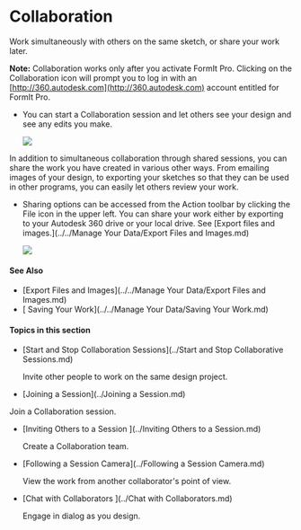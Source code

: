 # Collaboration

Work simultaneously with others on the same sketch, or share your work later.  

**Note:** Collaboration works only after you activate FormIt Pro. Clicking on the Collaboration icon will prompt you to log in with an [http://360.autodesk.com](http://360.autodesk.com) account entitled for FormIt Pro.

* You can start a Collaboration session and let others see your design and see any edits you make.

  ![](Images/GUID-532951E8-D393-4642-85B8-1383FA39BBFC-low.jpg)

In addition to simultaneous collaboration through shared sessions, you can share the work you have created in various other ways. From emailing images of your design, to exporting your sketches so that they can be used in other programs, you can easily let others review your work.

* Sharing options can be accessed from the Action toolbar by clicking the File icon in the upper left. You can share your work either by exporting to your Autodesk 360 drive or your local drive. See [Export files and images.](../../Manage Your Data/Export Files and Images.md)

  ![](Images/GUID-0FE88E44-6422-45F1-B81A-994160E2CD21-low.png)

#### See Also

* [Export Files and Images](../../Manage Your Data/Export Files and Images.md)
* [ Saving Your Work](../../Manage Your Data/Saving Your Work.md)

#### Topics in this section

* [Start and Stop Collaboration Sessions](../Start and Stop Collaborative Sessions.md)

  Invite other people to work on the same design project.

* [Joining a Session](../Joining a Session.md)

 Join a Collaboration session.

* [Inviting Others to a Session ](../Inviting Others to a Session.md)

  Create a Collaboration team.

* [Following a Session Camera](../Following a Session Camera.md)

  View the work from another collaborator's point of view.

* [Chat with Collaborators ](../Chat with Collaborators.md)

  Engage in dialog as you design.



